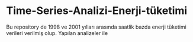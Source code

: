 # Time-Series-Analizi-Enerji-tüketimi
Bu repository de 1998 ve 2001 yılları arasında saatlik bazda enerji tüketimi verileri verilmiş olup. Yapılan analizeler ile
